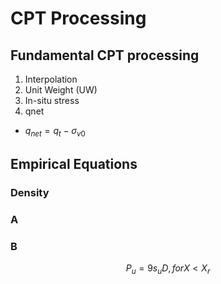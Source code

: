# CPT Processing



## Fundamental CPT processing

1. Interpolation
2. Unit Weight (UW)
3. In-situ stress
4. qnet
  - $q_{net} = q_t - \sigma_{v0}$   




## Empirical Equations


### Density

### A

### B

$$ P_u = 9 s_u D  , for X < X_r  $$


